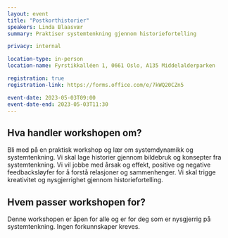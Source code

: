 ```yaml
---
layout: event
title: "Postkorthistorier"
speakers: Linda Blaasvær
summary: Praktiser systemtenkning gjennom historiefortelling

privacy: internal

location-type: in-person
location-name: Fyrstikkalléen 1, 0661 Oslo, A135 Middelalderparken

registration: true
registration-link: https://forms.office.com/e/7kWQ20CZn5

event-date: 2023-05-03T09:00
event-date-end: 2023-05-03T11:30
---
```

## Hva handler workshopen om?
Bli med på en praktisk workshop og lær om systemdynamikk og systemtenkning.
Vi skal lage historier gjennom bildebruk og konsepter fra systemtenkning. Vi vil jobbe med årsak og effekt, positive og negative feedbacksløyfer for å forstå relasjoner og sammenhenger. Vi skal trigge kreativitet og nysgjerrighet gjennom historiefortelling.

## Hvem passer workshopen for?
Denne workshopen er åpen for alle og er for deg som er nysgjerrig på systemtenkning. Ingen forkunnskaper kreves.
